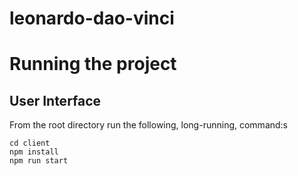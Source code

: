 # leonardo-dao-vinci

# Running the project
## User Interface
From the root directory run the following, long-running, command:s
```
cd client
npm install
npm run start
```
